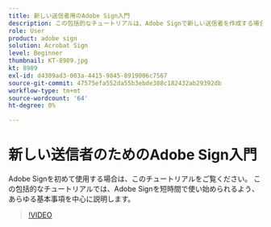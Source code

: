 ```yaml
---
title: 新しい送信者用のAdobe Sign入門
description: この包括的なチュートリアルは、Adobe Signで新しい送信者を作成する場合に最適です
role: User
product: adobe sign
solution: Acrobat Sign
level: Beginner
thumbnail: KT-8989.jpg
kt: 8989
exl-id: d4309ad3-003a-4415-9845-8919006c7567
source-git-commit: 47575efa552da55b3ebde308c182432ab29392db
workflow-type: tm+mt
source-wordcount: '64'
ht-degree: 0%

---
```


# 新しい送信者のためのAdobe Sign入門

Adobe Signを初めて使用する場合は、このチュートリアルをご覧ください。 この包括的なチュートリアルでは、Adobe Signを短時間で使い始められるよう、あらゆる基本事項を中心に説明します。

>[!VIDEO](https://video.tv.adobe.com/v/337151?hidetitle=true)
